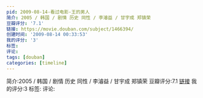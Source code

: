```yaml
---
pid: 2009-08-14-看过电影-王的男人
简介: 2005 / 韩国 / 剧情 历史 同性 / 李濬益 / 甘宇成 郑镇荣
豆瓣评分: '7.1'
链接: https://movie.douban.com/subject/1466394/
创建时间: '2009-08-14 00:33:53'
我的评分: '3'
标签:
评论:
tags: [douban]
categories: [timeline]
---
```

简介:2005 / 韩国 / 剧情 历史 同性 / 李濬益 / 甘宇成 郑镇荣
豆瓣评分:7.1
[链接](https://movie.douban.com/subject/1466394/)
我的评分:3
标签:
评论:
